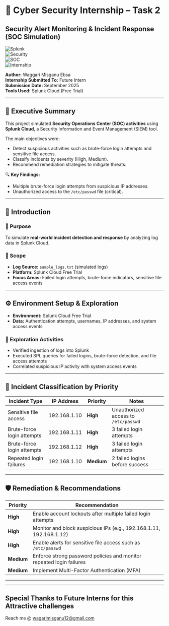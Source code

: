 # 🚨 Cyber Security Internship – Task 2  
## Security Alert Monitoring & Incident Response (SOC Simulation)

![Splunk](https://img.shields.io/badge/Tool-Splunk-blue?logo=splunk&logoColor=white)  
![Security](https://img.shields.io/badge/Domain-Cyber%20Security-red?logo=hackaday&logoColor=white)  
![SOC](https://img.shields.io/badge/Focus-SOC%20Monitoring-orange?logo=linux&logoColor=white)  
![Internship](https://img.shields.io/badge/Internship-Future%20Intern-green?logo=github&logoColor=white)  

**Author:** Waggari Misganu Ebsa  
**Internship Submitted To:** Future Intern  
**Submission Date:** September 2025  
**Tools Used:** Splunk Cloud (Free Trial)  

---

## 📌 Executive Summary
This project simulated **Security Operations Center (SOC) activities** using **Splunk Cloud**, a Security Information and Event Management (SIEM) tool.  

The main objectives were:
- Detect suspicious activities such as brute-force login attempts and sensitive file access.  
- Classify incidents by severity (High, Medium).  
- Recommend remediation strategies to mitigate threats.  

🔍 **Key Findings:**  
- Multiple brute-force login attempts from suspicious IP addresses.  
- Unauthorized access to the `/etc/passwd` file (critical).  

---

## 📖 Introduction
### 🎯 Purpose
To simulate **real-world incident detection and response** by analyzing log data in Splunk Cloud.

### 📍 Scope
- **Log Source:** `sample_logs.txt` (simulated logs)  
- **Platform:** Splunk Cloud Free Trial  
- **Focus Areas:** Failed login attempts, brute-force indicators, sensitive file access events  

---

## ⚙️ Environment Setup & Exploration
- **Environment:** Splunk Cloud Free Trial  
- **Data:** Authentication attempts, usernames, IP addresses, and system access events  

### 🔎 Exploration Activities
- Verified ingestion of logs into Splunk  
- Executed SPL queries for failed logins, brute-force detection, and file access attempts  
- Correlated suspicious IP activity with system access events  

---

## 🚨 Incident Classification by Priority

| Incident Type             | IP Address   | Priority | Notes |
|----------------------------|-------------|----------|-------|
| Sensitive file access      | 192.168.1.10 | **High** | Unauthorized access to `/etc/passwd` |
| Brute-force login attempts | 192.168.1.11 | **High** | 3 failed login attempts |
| Brute-force login attempts | 192.168.1.12 | **High** | 3 failed login attempts |
| Repeated login failures    | 192.168.1.10 | **Medium** | 2 failed logins before success |

---

## 🛡️ Remediation & Recommendations

| Priority | Recommendation |
|----------|----------------|
| **High** | Enable account lockouts after multiple failed login attempts |
| **High** | Monitor and block suspicious IPs (e.g., 192.168.1.11, 192.168.1.12) |
| **High** | Enable alerts for sensitive file access such as `/etc/passwd` |
| **Medium** | Enforce strong password policies and monitor repeated login failures |
| **Medium** | Implement Multi-Factor Authentication (MFA) |

---

----
Special Thanks to Future Interns for this Attractive challenges
-----
Reach me @ wagarimisganu12@gmail.com
